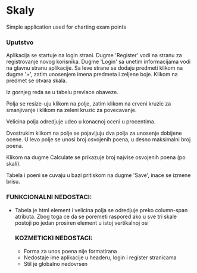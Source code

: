 # Skaly
Simple application used for charting exam points

### Uputstvo
Aplikacija se startuje na login strani. Dugme 'Register' vodi na stranu
za registrovanje novog korisnika. Dugme 'Login' sa unetim informacijama
vodi na glavnu stranu aplikacije. 
Sa leve strane se dodaju predmeti klikom na dugme '+', zatim unоsenjem 
imena predmeta i zeljene boje. Klikom na predmet se otvara skala.

Iz gornjeg reda se u tabelu prevlace obaveze. 

Polja se resize-uju klikom na polje, zatim klikom na crveni kruzic za
smanjivanje i klikom na zeleni kruzic za povecavanje.

Velicina polja odredjuje udeo u konacnoj oceni u procentima.

Dvostrukim klikom na polje se pojavljuju dva polja za unosenje dobijene ocene.
U levo polje se unosi broj osvojenih poena, u desno maksimalni broj poena.

Klikom na dugme Calculate se prikazuje broj najvise osvojenih poena (po skali).

Tabela i poeni se cuvaju u bazi pritiskom na dugme 'Save', inace se izmene brisu.

### FUNKCIONALNI NEDOSTACI:
- Tabela je <table> html element i velicina polja se odredjuje preko 
column-span atributa. Zbog toga ce da se poremeti raspored ako u sve tri
skale postoji po jedan prosiren element u istoj vertikalnoj osi

### KOZMETICKI NEDOSTACI: 
- Forma za unos poena nije formatirana
- Nedostaje ime aplikacije u headeru, login i register stranicama
- Stil je globalno nedovrsen
